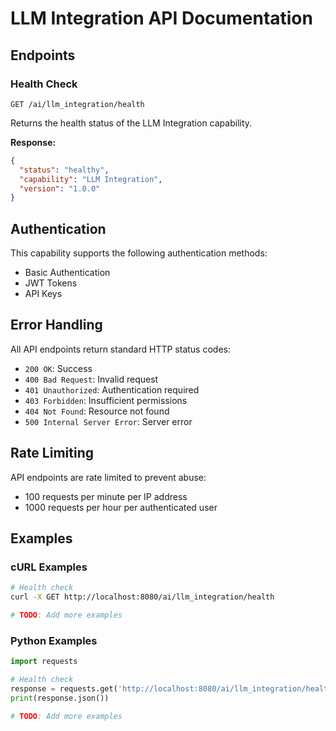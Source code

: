# LLM Integration API Documentation

## Endpoints

### Health Check

```
GET /ai/llm_integration/health
```

Returns the health status of the LLM Integration capability.

**Response:**
```json
{
  "status": "healthy",
  "capability": "LLM Integration",
  "version": "1.0.0"
}
```

## Authentication

This capability supports the following authentication methods:

- Basic Authentication
- JWT Tokens
- API Keys

## Error Handling

All API endpoints return standard HTTP status codes:

- `200 OK`: Success
- `400 Bad Request`: Invalid request
- `401 Unauthorized`: Authentication required
- `403 Forbidden`: Insufficient permissions
- `404 Not Found`: Resource not found
- `500 Internal Server Error`: Server error

## Rate Limiting

API endpoints are rate limited to prevent abuse:

- 100 requests per minute per IP address
- 1000 requests per hour per authenticated user

## Examples

### cURL Examples

```bash
# Health check
curl -X GET http://localhost:8080/ai/llm_integration/health

# TODO: Add more examples
```

### Python Examples

```python
import requests

# Health check
response = requests.get('http://localhost:8080/ai/llm_integration/health')
print(response.json())

# TODO: Add more examples
```
